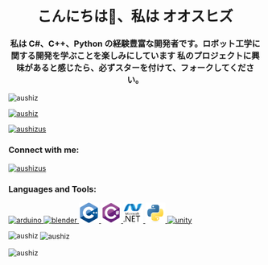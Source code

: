 <h1 align="center">こんにちは👋、私は オオスヒズ</h1>
<h3 align="center">私は C#、C++、Python の経験豊富な開発者です。ロボット工学に関する開発を学ぶことを楽しみにしています 私のプロジェクトに興味があると感じたら、必ずスターを付けて、フォークしてください。</h3>

<p align="left"> <img src="https://komarev.com/ghpvc/?username=aushiz&label=Profile%20views&color=0e75b6&style=flat" alt="aushiz" /> </p>

<p align="left"> <a href="https://github.com/ryo-ma/github-profile-trophy"><img src="https://github-profile-trophy.vercel.app/?username=aushiz" alt="aushiz" /></a> </p>

<p align="left"> <a href="https://twitter.com/aushizus" target="blank"><img src="https://img.shields.io/twitter/follow/aushizus?logo=twitter&style=for-the-badge" alt="aushizus" /></a> </p>

<h3 align="left">Connect with me:</h3>
<p align="left">
<a href="https://twitter.com/aushizus" target="blank"><img align="center" src="https://raw.githubusercontent.com/rahuldkjain/github-profile-readme-generator/master/src/images/icons/Social/twitter.svg" alt="aushizus" height="30" width="40" /></a>
</p>

<h3 align="left">Languages and Tools:</h3>
<p align="left"> <a href="https://www.arduino.cc/" target="_blank" rel="noreferrer"> <img src="https://cdn.worldvectorlogo.com/logos/arduino-1.svg" alt="arduino" width="40" height="40"/> </a> <a href="https://www.blender.org/" target="_blank" rel="noreferrer"> <img src="https://download.blender.org/branding/community/blender_community_badge_white.svg" alt="blender" width="40" height="40"/> </a> <a href="https://www.w3schools.com/cpp/" target="_blank" rel="noreferrer"> <img src="https://raw.githubusercontent.com/devicons/devicon/master/icons/cplusplus/cplusplus-original.svg" alt="cplusplus" width="40" height="40"/> </a> <a href="https://www.w3schools.com/cs/" target="_blank" rel="noreferrer"> <img src="https://raw.githubusercontent.com/devicons/devicon/master/icons/csharp/csharp-original.svg" alt="csharp" width="40" height="40"/> </a> <a href="https://dotnet.microsoft.com/" target="_blank" rel="noreferrer"> <img src="https://raw.githubusercontent.com/devicons/devicon/master/icons/dot-net/dot-net-original-wordmark.svg" alt="dotnet" width="40" height="40"/> </a> <a href="https://www.python.org" target="_blank" rel="noreferrer"> <img src="https://raw.githubusercontent.com/devicons/devicon/master/icons/python/python-original.svg" alt="python" width="40" height="40"/> </a> <a href="https://unity.com/" target="_blank" rel="noreferrer"> <img src="https://www.vectorlogo.zone/logos/unity3d/unity3d-icon.svg" alt="unity" width="40" height="40"/> </a> </p>

<p><img align="left" src="https://github-readme-stats.vercel.app/api/top-langs?username=aushiz&show_icons=true&locale=en&layout=compact" alt="aushiz" /></p>

<p>&nbsp;<img align="center" src="https://github-readme-stats.vercel.app/api?username=aushiz&show_icons=true&locale=en" alt="aushiz" /></p>

<p><img align="center" src="https://github-readme-streak-stats.herokuapp.com/?user=aushiz&" alt="aushiz" /></p>
